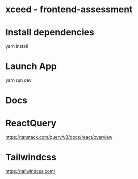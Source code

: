 # xceed - frontend-assessment

# Install dependencies
yarn install

# Launch App
yarn run dev

# Docs

# ReactQuery
https://tanstack.com/query/v3/docs/react/overview

# Tailwindcss
https://tailwindcss.com/
